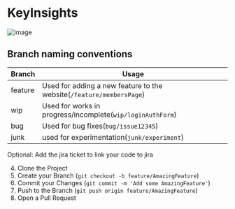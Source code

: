 # KeyInsights

![image](https://img001.prntscr.com/file/img001/FzRKeWXSQRaGaMu074i9PQ.png)

## Branch naming conventions
Branch  | Usage
------------- | -------------
feature | Used for adding a new feature to the website(`/feature/membersPage`)
wip | Used for works in progress/incomplete(`wip/loginAuthForm`)
bug | Used for bug fixes(`bug/issue12345`)
junk | used for experimentation(`junk/experiment`)

Optional: Add the jira ticket to link your code to jira

4. Clone the Project
5. Create your Branch (`git checkout -b feature/AmazingFeature`) 
6. Commit your Changes (`git commit -m 'Add some AmazingFeature'`)
7. Push to the Branch (`git push origin feature/AmazingFeature`)
8. Open a Pull Request
